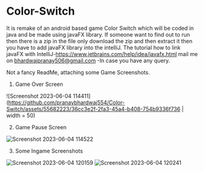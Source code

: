 # Color-Switch
It is remake of an android based game Color Switch which will be coded in java and be made using javaFX library.
If someone want to find out to run then there is a zip in the file only download the zip and then extract it then you have to add javaFX library into
the intelliJ.
The tutorial how to link javaFX with IntelliJ-https://www.jetbrains.com/help/idea/javafx.html
mail me on bhardwajpranay506@gmail.com -In case you have any query.

Not a fancy ReadMe, attaching some Game Screenshots.

1. Game Over Screen

![Screenshot 2023-06-04 114411](https://github.com/pranaybhardwaj554/Color-Switch/assets/55682223/36cc3e2f-2fa3-45a4-b408-754b9336f736 | width = 50)

2. Game Pause Screen

![Screenshot 2023-06-04 114522](https://github.com/pranaybhardwaj554/Color-Switch/assets/55682223/74deb9ba-54e4-4d82-a14d-a8ea4cb433dd)

3. Some Ingame Screenshots 

![Screenshot 2023-06-04 120159](https://github.com/pranaybhardwaj554/Color-Switch/assets/55682223/e439d8b7-1dab-42cc-a245-97b99b61c871)
![Screenshot 2023-06-04 120241](https://github.com/pranaybhardwaj554/Color-Switch/assets/55682223/d4cf1fc9-0f7d-47ef-8faf-cc6aa4f422e2)
